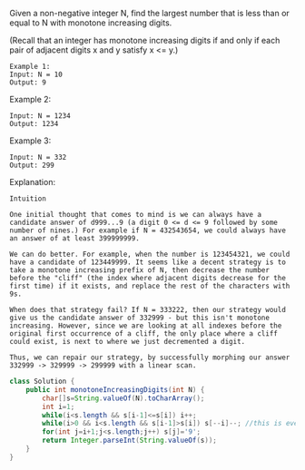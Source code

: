 Given a non-negative integer N, find the largest number that is less than or equal to N with monotone increasing digits.

(Recall that an integer has monotone increasing digits if and only if each pair of adjacent digits x and y satisfy x <= y.)
```
Example 1:
Input: N = 10
Output: 9
```
Example 2:
```
Input: N = 1234
Output: 1234
```
Example 3:
```
Input: N = 332
Output: 299
```
Explanation:
```
Intuition

One initial thought that comes to mind is we can always have a candidate answer of d999...9 (a digit 0 <= d <= 9 followed by some number of nines.) For example if N = 432543654, we could always have an answer of at least 399999999.

We can do better. For example, when the number is 123454321, we could have a candidate of 123449999. It seems like a decent strategy is to take a monotone increasing prefix of N, then decrease the number before the "cliff" (the index where adjacent digits decrease for the first time) if it exists, and replace the rest of the characters with 9s.

When does that strategy fail? If N = 333222, then our strategy would give us the candidate answer of 332999 - but this isn't monotone increasing. However, since we are looking at all indexes before the original first occurrence of a cliff, the only place where a cliff could exist, is next to where we just decremented a digit.

Thus, we can repair our strategy, by successfully morphing our answer 332999 -> 329999 -> 299999 with a linear scan.
```

```java
class Solution {
    public int monotoneIncreasingDigits(int N) {
        char[]s=String.valueOf(N).toCharArray();
        int i=1;
        while(i<s.length && s[i-1]<=s[i]) i++;
        while(i>0 && i<s.length && s[i-1]>s[i]) s[--i]--; //this is every important as we weill first decement i and then decrement the value of s[i];
        for(int j=i+1;j<s.length;j++) s[j]='9';
        return Integer.parseInt(String.valueOf(s));
    }
}

```
